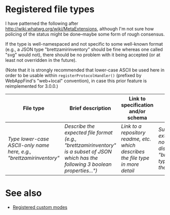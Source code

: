 # Registered file types

I have patterned the following after <http://wiki.whatwg.org/wiki/MetaExtensions>,
although I'm not sure how policing of the status might be done–maybe some
form of rough consensus.

If the type is well-namespaced and not specific to some well-known
format (e.g., a JSON type "brettzamirinventory" should be fine whereas
one called "svg" would not), there should be no problem with it being
accepted (or at least not overridden in the future).

(Note that it is strongly recommended that lower-case ASCII be used
here in order to be usable within `registerProtocolHandler()` (prefixed
by WebAppFind's "web+local" convention), in case this prior feature
is reimplemented for 3.0.0.)

| File type | Brief description | Link to specification and/or schema | Conventional extension | Status |
| --------- | ----------------- | ----------------------------------- | ---------------------- | ------ |
| *Type lower-case ASCII-only name here, e.g., "brettzamirinventory"* | *Describe the expected file format (e.g., "brettzamirinventory" is a subset of JSON which has the following 3 boolean properties...")* | *Link to a repository readme, etc. which describes the file type in more detail* | *Suggested file extension (This does not need to be distinct--e.g., the "brettzamirinventory" type could still use the "json" extension)* | *"Proposal" "Ratified", "Unendorsed"* |

# See also

- [Registered custom modes](./Registered-custom-modes.md)

